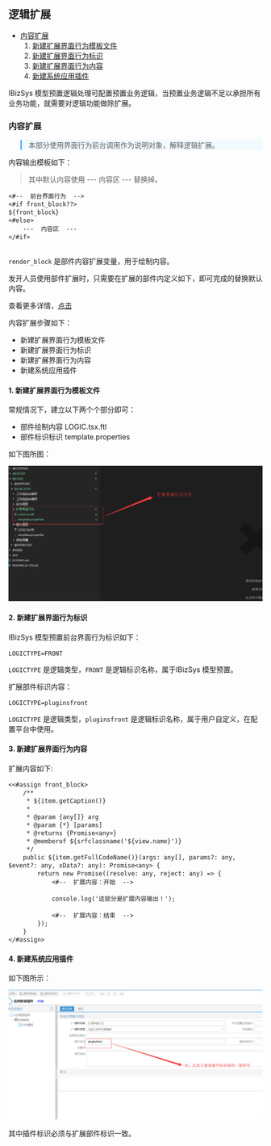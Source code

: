 ## 逻辑扩展


* [内容扩展](#内容扩展)
    1. [新建扩展界面行为模板文件](#1-新建扩展界面行为模板文件)
    2. [新建扩展界面行为标识](#2-新建扩展界面行为标识)
    3. [新建扩展界面行为内容](#3-新建扩展界面行为内容)
    4. [新建系统应用插件](#4-新建系统应用插件)


IBizSys 模型预置逻辑处理可配置预置业务逻辑，当预置业务逻辑不足以承担所有业务功能，就需要对逻辑功能做除扩展。


### 内容扩展
<blockquote style="border-color: #2892ec;background-color: #f0faff;">
    <p>
    本部分使用界面行为前台调用作为说明对象，解释逻辑扩展。
    </p>
</blockquote>

内容输出模板如下：

> 其中默认内容使用 ---  内容区  --- 替换掉。

```
<#--  前台界面行为  -->
<#if front_block??>
${front_block}
<#else>
    ---  内容区  ---
</#if>
    
```

`render_block` 是部件内容扩展变量，用于绘制内容。<br>

发开人员使用部件扩展时，只需要在扩展的部件内定义如下，即可完成的替换默认内容。

查看更多详情，[点击](http://172.16.180.229/wangxiang1/VUE_R6_FTL/blob/master/@LOGIC/@UIACTION/%E5%89%8D%E5%8F%B0%E8%B0%83%E7%94%A8/LOGIC.tsx.ftl)


内容扩展步骤如下：
- 新建扩展界面行为模板文件
- 新建扩展界面行为标识
- 新建扩展界面行为内容
- 新建系统应用插件


#### 1. 新建扩展界面行为模板文件

常规情况下，建立以下两个个部分即可：
- 部件绘制内容 LOGIC.tsx.ftl
- 部件标识标识 template.properties

如下图所图：

![部件扩展文件](/imgs/plugins-logic/logic-files.png)


#### 2. 新建扩展界面行为标识

IBizSys 模型预置前台界面行为标识如下：

```freemarker
LOGICTYPE=FRONT
```

`LOGICTYPE` 是逻辑类型，`FRONT` 是逻辑标识名称，属于IBizSys 模型预置。

扩展部件标识内容：

```freemarker
LOGICTYPE=pluginsfront
```

`LOGICTYPE` 是逻辑类型，`pluginsfront` 是逻辑标识名称，属于用户自定义，在配置平台中使用。


#### 3. 新建扩展界面行为内容

扩展内容如下:

```freemarker
<<#assign front_block>
    /**
     * ${item.getCaption()}
     *
     * @param {any[]} arg
     * @param {*} [params]
     * @returns {Promise<any>}
     * @memberof ${srfclassname('${view.name}')}
     */
    public ${item.getFullCodeName()}(args: any[], params?: any, $event?: any, xData?: any): Promise<any> {
        return new Promise((resolve: any, reject: any) => {
            <#--  扩展内容：开始  -->

            console.log('这部分是扩展内容输出！');

            <#--  扩展内容：结束  -->
        });
    }
</#assign>
```


#### 4. 新建系统应用插件

如下图所示：

![系统应用插件](/imgs/plugins-logic/plugins-logic.png)

其中插件标识必须与扩展部件标识一致。